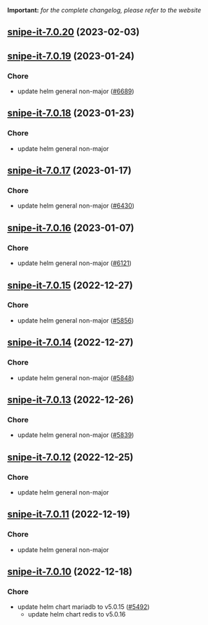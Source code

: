 **Important:**
*for the complete changelog, please refer to the website*




## [snipe-it-7.0.20](https://github.com/truecharts/charts/compare/snipe-it-7.0.19...snipe-it-7.0.20) (2023-02-03)




## [snipe-it-7.0.19](https://github.com/truecharts/charts/compare/snipe-it-7.0.18...snipe-it-7.0.19) (2023-01-24)

### Chore

- update helm general non-major ([#6689](https://github.com/truecharts/charts/issues/6689))
  
  


## [snipe-it-7.0.18](https://github.com/truecharts/charts/compare/snipe-it-7.0.17...snipe-it-7.0.18) (2023-01-23)

### Chore

- update helm general non-major
  
  


## [snipe-it-7.0.17](https://github.com/truecharts/charts/compare/snipe-it-7.0.16...snipe-it-7.0.17) (2023-01-17)

### Chore

- update helm general non-major ([#6430](https://github.com/truecharts/charts/issues/6430))
  
  


## [snipe-it-7.0.16](https://github.com/truecharts/charts/compare/snipe-it-7.0.15...snipe-it-7.0.16) (2023-01-07)

### Chore

- update helm general non-major ([#6121](https://github.com/truecharts/charts/issues/6121))
  
  


## [snipe-it-7.0.15](https://github.com/truecharts/charts/compare/snipe-it-7.0.14...snipe-it-7.0.15) (2022-12-27)

### Chore

- update helm general non-major ([#5856](https://github.com/truecharts/charts/issues/5856))
  
  


## [snipe-it-7.0.14](https://github.com/truecharts/charts/compare/snipe-it-7.0.13...snipe-it-7.0.14) (2022-12-27)

### Chore

- update helm general non-major ([#5848](https://github.com/truecharts/charts/issues/5848))
  
  


## [snipe-it-7.0.13](https://github.com/truecharts/charts/compare/snipe-it-7.0.12...snipe-it-7.0.13) (2022-12-26)

### Chore

- update helm general non-major ([#5839](https://github.com/truecharts/charts/issues/5839))
  
  


## [snipe-it-7.0.12](https://github.com/truecharts/charts/compare/snipe-it-7.0.11...snipe-it-7.0.12) (2022-12-25)

### Chore

- update helm general non-major
  
  


## [snipe-it-7.0.11](https://github.com/truecharts/charts/compare/snipe-it-7.0.10...snipe-it-7.0.11) (2022-12-19)

### Chore

- update helm general non-major
  
  


## [snipe-it-7.0.10](https://github.com/truecharts/charts/compare/snipe-it-7.0.9...snipe-it-7.0.10) (2022-12-18)

### Chore

- update helm chart mariadb to v5.0.15 ([#5492](https://github.com/truecharts/charts/issues/5492))
  - update helm chart redis to v5.0.16
  
